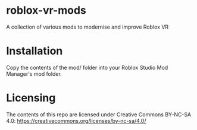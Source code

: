 # roblox-vr-mods
A collection of various mods to modernise and improve Roblox VR

# Installation
Copy the contents of the mod/ folder into your Roblox Studio Mod Manager's mod folder.

# Licensing
The contents of this repo are licensed under Creative Commons BY-NC-SA 4.0: https://creativecommons.org/licenses/by-nc-sa/4.0/
